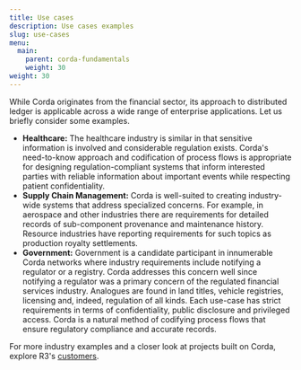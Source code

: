 ```yaml
---
title: Use cases
description: Use cases examples
slug: use-cases
menu:
  main:
    parent: corda-fundamentals
    weight: 30  
weight: 30
---
```


While Corda originates from the financial sector, its approach to distributed ledger is applicable across a wide range of enterprise applications. Let us briefly consider some examples.

- **Healthcare:** The healthcare industry is similar in that sensitive information is involved and considerable regulation exists. Corda's need-to-know approach and codification of process flows is appropriate for designing regulation-compliant systems that inform interested parties with reliable information about important events while respecting patient confidentiality.
- **Supply Chain Management:** Corda is well-suited to creating industry-wide systems that address specialized concerns. For example, in aerospace and other industries there are requirements for detailed records of sub-component provenance and maintenance history. Resource industries have reporting requirements for such topics as production royalty settlements.
- **Government:** Government is a candidate participant in innumerable Corda networks where industry requirements include notifying a regulator or a registry. Corda addresses this concern well since notifying a regulator was a primary concern of the regulated financial services industry. Analogues are found in land titles, vehicle registries, licensing and, indeed, regulation of all kinds. Each use-case has strict requirements in terms of confidentiality, public disclosure and privileged access. Corda is a natural method of codifying process flows that ensure regulatory compliance and accurate records.

For more industry examples and a closer look at projects built on Corda, explore R3's [customers](https://www.r3.com/customers/).

<!--
## Corda in comparison with Ethereum and Hyperledger

**suggestion to add a paragraph about the differences. Found this articles:**
https://medium.com/@philippsandner/comparison-of-ethereum-hyperledger-fabric-and-corda-21c1bb9442f6
https://medium.com/@micobo/technical-difference-between-ethereum-hyperledger-fabric-and-r3-corda-5a58d0a6e347
https://blockchain-fabric.blogspot.com/2018/03/qualitative-comparison-of-hyperledger.html

**plus, I would add a comparison table. See the example in the image folder (this branch)**
-->
